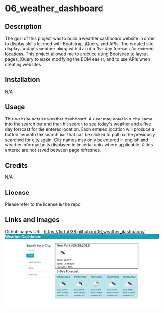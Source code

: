 # 06_weather_dashboard

## Description

The goal of this project was to build a weather dashboard website in order to display skills learned with
Bootstrap, jQuery, and APIs.
The created site displays today's weather along with that of a five day forecast for entered locations.
This project allowed me to practice using Bootstrap to layout pages, jQuery to make modifying the DOM easier,
and to use APIs when creating websites

## Installation

N/A

## Usage

This website acts as weather dashboard. A user may enter in a city name into the search bar and then hit search
to see today's weather and a five day forecast for the entered location. Each entered location will produce a
button beneath the search bar that can be clicked to pull up the previously searched for city again. City names
may only be entered in english and weather information is displayed in imperial units where applicable. Cities
entered are not saved between page refreshes.

## Credits

N/A

## License

Please refer to the license in the repo

## Links and Images
Github pages URL: https://fortu038.github.io/06_weather_dashbaord/
![A screenshot of the weather dashboard site](./assets/images/06_site_image.jpg)
